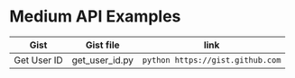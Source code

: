 # Medium API Examples

| Gist | Gist file | link |
|------|-----------|------|
| Get User ID | get_user_id.py | ```python https://gist.github.com```